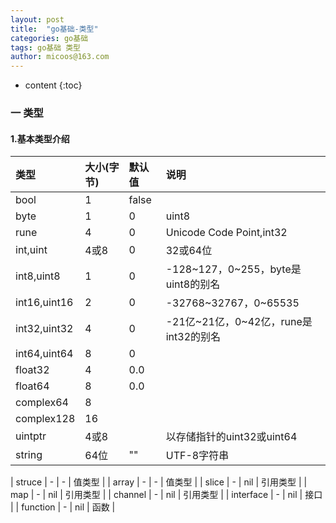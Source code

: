 ```yaml
---
layout: post
title:  "go基础-类型"
categories: go基础
tags: go基础 类型
author: micoos@163.com
---
```


* content
{:toc}



### 一 类型
#### 1.基本类型介绍
| 类型 | 大小(字节) | 默认值 | 说明 |
| :------| :------ | :------ | :------ |
| bool  | 1  |  false  |   |
| byte  | 1 |  0  |  uint8 |
| rune    | 4 |  0  |  Unicode Code Point,int32  |
| int,uint   | 4或8 |  0  | 32或64位  |
| int8,uint8   | 1  |  0  |  -128~127，0~255，byte是uint8的别名  |
| int16,uint16 | 2 |  0  |  -32768~32767，0~65535  |
| int32,uint32   | 4 |  0  |  -21亿~21亿，0~42亿，rune是int32的别名  |
| int64,uint64  | 8 |  0  |  |
| float32  | 4 |  0.0  |  |
| float64  | 8 |  0.0  |  |
| complex64  | 8 |    |  |
| complex128  | 16 |    |  |
| uintptr  | 4或8 |    |  以存储指针的uint32或uint64  |
| string  | 64位 |  ""  |  UTF-8字符串  |

| struce  | - | - | 值类型 |
| array  | - | - | 值类型 |
| slice  | - | nil | 引用类型 |
| map  | - | nil | 引用类型 |
| channel  | - | nil | 引用类型 |
| interface  | - | nil | 接口 |
| function  | - | nil | 函数 |

